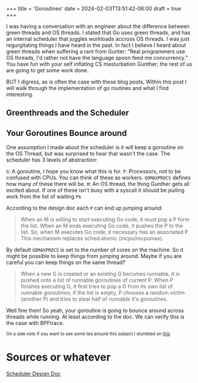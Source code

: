 +++
title = 'Goroutines'
date = 2024-02-03T13:51:42-06:00
draft = true
+++

I was having a conversation with an engineer about the difference between green threads and OS threads. I stated that Go uses green threads, and has an internal scheduler that juggles workloads accross OS threads. I was just regurgitating things I have heard in the past. In fact I believe I heard about green threads when suffering a rant from Gunter: "Real programmers use OS threads, I'd rather not have the language spoon feed me concurrency." You have fun with your self inflating CS masturbation Gunther; the rest of us are going to get some work done.

BUT I digress, as is often the case with these blog posts, Within this post I will walk through the implementation of go routines and what I find interesting.

## Greenthreads and the Scheduler

## Your Goroutines Bounce around

One assumption I made about the scheduler is it will keep a goroutine on the OS Thread, but was surprised to hear that wasn't the case. The scheduler has 3 levels of abstraction:

`G`: A goroutine, I hope you know what this is for.
`P`: Processors, not to be confused with CPUs. You can think of these as workers. `GOMAXPROCS` defines how many of these there will be.
`M`: An OS thread, the thing Gunther gets all excited about. If one of these isn't busy with a syscall it should be pulling work from the list of waiting `P`s

According to the design doc each `P` can end up jumping around:

> When an M is willing to start executing Go code, it must pop a P form the list. When an M ends executing Go code, it pushes the P to the list. So, when M executes Go code, it necessary has an associated P. This mechanism replaces sched.atomic (mcpu/mcpumax).

By default `GOMAXPROCS` is set to the number of cores on the machine. So it might be possible to keep things from jumping around. Maybe if you are careful you can keep things on the same thread?

> When a new G is created or an existing G becomes runnable, it is pushed onto a list of runnable goroutines of current P. When P finishes executing G, it first tries to pop a G from its own list of runnable goroutines; if the list is empty, P chooses a random victim (another P) and tries to steal half of runnable it's goroutines.

Well fine then! So yeah, your goroutine is going to bounce around across threads while running. At least according to the doc. We can verify this is the case with BPFtrace.

<sub>On a side note if you want to see some tea around this subject I stumbled on [this](https://github.com/golang/go/issues/23758)</sub>

# Sources or whatever

[Scheduler Design Doc](https://golang.org/s/go11sched)
